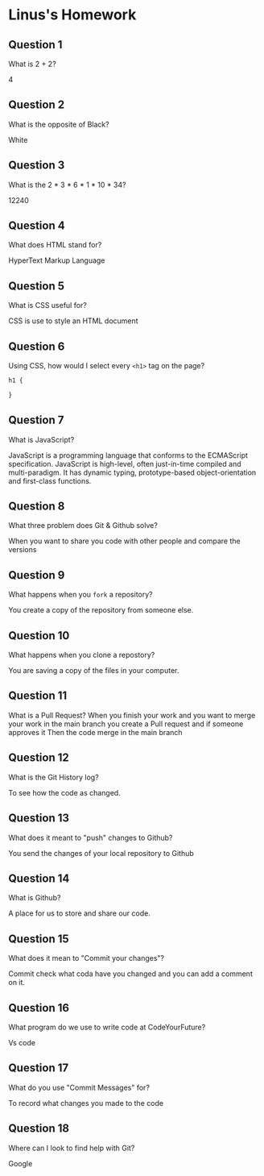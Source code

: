 # Linus's Homework

## Question 1

What is 2 + 2?

4

## Question 2

What is the opposite of Black?

White

## Question 3

What is the  2 * 3 * 6 * 1 * 10 * 34?

12240

## Question 4 

What does HTML stand for?

HyperText Markup Language

## Question 5

What is CSS useful for?

CSS is use to style an HTML document

## Question 6

Using CSS, how would I select every `<h1>` tag on the page?

```css
h1 {

}
```

## Question 7

What is JavaScript?

JavaScript  is a programming language that conforms to the ECMAScript specification. JavaScript is high-level, often just-in-time compiled and multi-paradigm. It has dynamic typing, prototype-based object-orientation and first-class functions.

## Question 8

What three problem does Git & Github solve?

When you want to share you code with other people and compare the versions

## Question 9

What happens when you `fork` a repository?

You create a copy of the repository from someone else.

## Question 10 

What happens when you clone a repostory?

You are saving a copy of the files in your computer.

## Question 11

What is a Pull Request?
When you finish your work and you want to merge your work in the main branch you create a Pull request and if someone approves it Then the code merge in the main branch

## Question 12

What is the Git History log?

To see how the code as changed.

## Question 13

What does it meant to "push" changes to Github?

You send the changes of your local repository to Github

## Question 14

What is Github?

A place for us to store and share our code.

## Question 15

What does it mean to "Commit your changes"?

Commit check what coda have you changed and you can add a comment on it.

## Question 16

What program do we use to write code at CodeYourFuture?

Vs code

## Question 17

What do you use "Commit Messages" for?

To record what changes you made to the code

## Question 18

Where can I look to find help with Git?

Google
